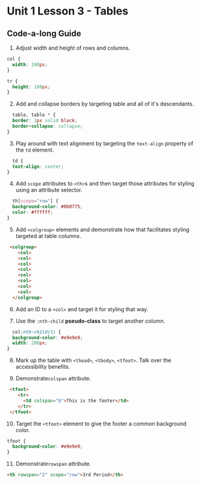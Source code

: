 # Unit 1 Lesson 3 - Tables
## Code-a-long Guide

1. Adjust width and height of rows and columns.
  ```css
  col {
    width: 100px;
  }

  tr {
    height: 100px;
  }
  ```

2. Add and collapse borders by targeting table and all of it's descendants.
  ```css
    table, table * {
    border: 1px solid black;
    border-collapse: collapse;
  }
  ```

3. Play around with text alignment by targeting the `text-align` property of the `td` element.
  ```css
    td {
    text-align: center;
  }
  ```

4. Add `scope` attributes to `<th>`s and then target those attributes for styling using an attribute selector.
  ```css
    th[scope="row"] {
    background-color: #0b0775;
    color: #ffffff;
  }
  ```
5. Add `<colgroup>` elements and demonstrate how that facilitates styling targeted at table _columns_.
  ```html
   <colgroup>
      <col>
      <col>
      <col>
      <col>
      <col>
      <col>
      <col>
      <col>
    </colgroup>
  ```

6. Add an ID to a `<col>` and target it for styling that way.

7. Use the `:nth-child` **pseudo-class** to target another column.
  ```css
    col:nth-child(3) {
    background-color: #e9e9e9;
    width: 200px;
  }
  ```

8. Mark up the table with `<thead>`, `<tbody>`, `<tfoot>`. Talk over the accessibility benefits.

9. Demonstrate`colspan` attribute.
  ```html
   <tfoot>
      <tr>
        <td colspan="8">This is the footer</td>
      </tr>
   </tfoot>
  ```

10. Target the `<tfoot>` element to give the footer a common background color.
  ```css
  tfoot {
    background-color: #e9e9e9;
  }
  ```

11. Demonstrate`rowspan` attribute.
  ```html
  <th rowspan="2" scope="row">3rd Period</th>
  ```


